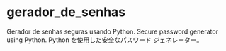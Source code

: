 # gerador_de_senhas
Gerador de senhas seguras usando Python.    Secure password generator using Python.   Python を使用した安全なパスワード ジェネレーター。
